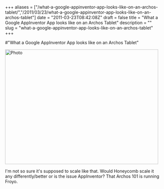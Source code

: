 +++
aliases = ["/what-a-google-appinventor-app-looks-like-on-an-archos-tablet/","/2011/03/23/what-a-google-appinventor-app-looks-like-on-an-archos-tablet"]
date = "2011-03-23T08:42:08Z"
draft = false
title = "What a Google AppInventor App looks like on an Archos Tablet"
description = ""
slug = "what-a-google-appinventor-app-looks-like-on-an-archos-tablet"
+++

#"What a Google AppInventor App looks like on an Archos Tablet"


 <div class='p_embed p_image_embed'>
<a href="http://getfile1.posterous.com/getfile/files.posterous.com/conoroneill/ZS0cxuHnGEYM7CJqfmP2SPPrziofUwoYtUjEV4Em78nswcFejHvsY4bsIqFT/photo.jpg.scaled.1000.jpg"><img alt="Photo" height="375" src="http://getfile0.posterous.com/getfile/files.posterous.com/conoroneill/p4R0AcHGVCGqYTHekpAxwMAkmFMnOlmPTRl5oLMwKEnEay5MgFHfBaADixwO/photo.jpg.scaled.500.jpg" width="500" /></a>
</div>
<p>I&#39;m not so sure it&#39;s supposed to scale like that. Would Honeycomb scale it any differently/better or is the issue AppInventor? That Archos 101 is running Froyo. </p>
 